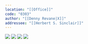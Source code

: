 ```yaml
---
location: "[[Office]]"
code: "0303"
author: "[[Denny Revane|X]]"
addressee: "[[Herbert S. Sinclair]]"
---
```

![](https://i.imgur.com/A90hIZv.jpeg)
![](https://i.imgur.com/dpkmiGw.jpeg)
![](https://i.imgur.com/KlLt8MR.jpeg)
![](https://i.imgur.com/CIL2OrK.jpeg)
